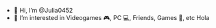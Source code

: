 - 👋 Hi, I’m @Julia0452
- 👀 I’m interested in Videogames 🎮, PC 💻, Friends, Games 🎲, etc
Hola 

<!---
Julia0452/Julia0452 is a ✨ special ✨ repository because its `README.md` (this file) appears on your GitHub profile.
You can click the Preview link to take a look at your changes.
--->

